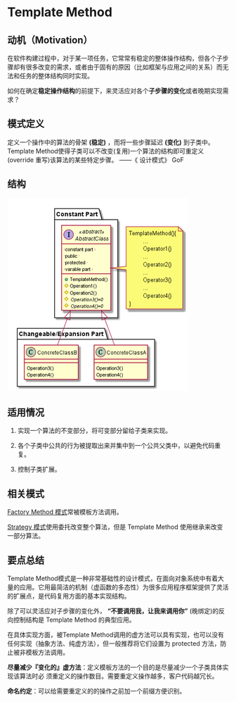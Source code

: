 # Template Method

## 动机（Motivation）

在软件构建过程中，对于某一项任务，它常常有稳定的整体操作结构，但各个子步骤却有很多改变的需求，或者由于固有的原因（比如框架与应用之间的关系）而无法和任务的整体结构同时实现。

如何在确定**稳定操作结构**的前提下，来灵活应对各个**子步骤的变化**或者晚期实现需求？


## 模式定义

定义一个操作中的算法的骨架 **(稳定)** ，而将一些步骤延迟 **(变化)** 到子类中。
Template Method使得子类可以不改变(复用)一个算法的结构即可重定义(override 重写)该算法的某些特定步骤。
                                                         ——《 设计模式》 GoF

## 结构

![TemplateMethod](./TemplateMethod.png)

## 适用情况

1. 实现一个算法的不变部分，将可变部分留给子类来实现。

2. 各个子类中公共的行为被提取出来并集中到一个公共父类中，以避免代码重复。

3. 控制子类扩展。


## 相关模式

[Factory Method 模式](../Factory%20Method/README.md)常被模板方法调用。

[Strategy 模式](../Strategy/README.md)使用委托改变整个算法，但是 Template Method 
使用继承来改变一部分算法。

## 要点总结

Template Method模式是一种非常基础性的设计模式，在面向对象系统中有着大量的应用。它用最简洁的机制（虚函数的多态性）为很多应用程序框架提供了灵活的扩展点，是代码复用方面的基本实现结构。

除了可以灵活应对子步骤的变化外， **“不要调用我，让我来调用你”** (晚绑定)的反向控制结构是 Template Method 的典型应用。

在具体实现方面，被Template Method调用的虚方法可以具有实现，也可以没有任何实现（抽象方法、纯虚方法），但一般推荐将它们设置为 protected 方法，防止被非模板方法调用。

**尽量减少『变化的』虚方法**：定义模板方法的一个目的是尽量减少一个子类具体实现该算法时必
须重定义的操作数目。需要重定义操作越多，客户代码越冗长。

**命名约定**：可以给需要重定义的的操作之前加一个前缀方便识别。


